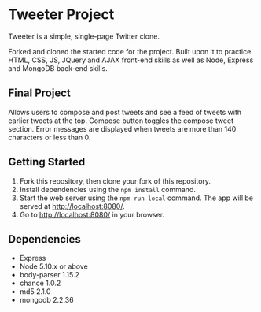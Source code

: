 # Tweeter Project

Tweeter is a simple, single-page Twitter clone.

Forked and cloned the started code for the project. Built upon it to practice HTML, CSS, JS, JQuery and AJAX front-end skills as well as Node, Express and MongoDB back-end skills.


## Final Project

Allows users to compose and post tweets and see a feed of tweets with earlier tweets at the top. Compose button toggles the compose tweet section. Error messages are displayed when tweets are more than 140 characters or less than 0. 


## Getting Started

1. Fork this repository, then clone your fork of this repository.
2. Install dependencies using the `npm install` command.
3. Start the web server using the `npm run local` command. The app will be served at <http://localhost:8080/>.
4. Go to <http://localhost:8080/> in your browser.


## Dependencies

- Express
- Node 5.10.x or above
- body-parser 1.15.2
- chance 1.0.2
- md5 2.1.0
- mongodb 2.2.36
